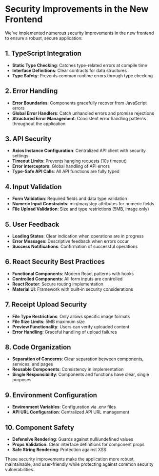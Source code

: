 # Security Improvements in the New Frontend

We've implemented numerous security improvements in the new frontend to ensure a robust, secure application:

## 1. TypeScript Integration

- **Static Type Checking**: Catches type-related errors at compile time
- **Interface Definitions**: Clear contracts for data structures
- **Type Safety**: Prevents common runtime errors through type checking

## 2. Error Handling

- **Error Boundaries**: Components gracefully recover from JavaScript errors
- **Global Error Handlers**: Catch unhandled errors and promise rejections
- **Structured Error Management**: Consistent error handling patterns throughout the application

## 3. API Security

- **Axios Instance Configuration**: Centralized API client with security settings
- **Timeout Limits**: Prevents hanging requests (10s timeout)
- **Error Interceptors**: Global handling of API errors
- **Type-Safe API Calls**: All API functions are fully typed

## 4. Input Validation

- **Form Validation**: Required fields and data type validation
- **Numeric Input Constraints**: min/max/step attributes for numeric fields
- **File Upload Validation**: Size and type restrictions (5MB, image only)

## 5. User Feedback

- **Loading States**: Clear indication when operations are in progress
- **Error Messages**: Descriptive feedback when errors occur
- **Success Notifications**: Confirmation of successful operations

## 6. React Security Best Practices

- **Functional Components**: Modern React patterns with hooks
- **Controlled Components**: All form inputs are controlled
- **React Router**: Secure routing implementation
- **Material UI**: Framework with built-in security considerations

## 7. Receipt Upload Security

- **File Type Restrictions**: Only allows specific image formats
- **File Size Limits**: 5MB maximum size
- **Preview Functionality**: Users can verify uploaded content
- **Error Handling**: Graceful handling of upload failures

## 8. Code Organization

- **Separation of Concerns**: Clear separation between components, services, and pages
- **Reusable Components**: Consistency in implementation
- **Single Responsibility**: Components and functions have clear, single purposes

## 9. Environment Configuration

- **Environment Variables**: Configuration via .env files
- **API URL Configuration**: Centralized API URL management

## 10. Component Safety

- **Defensive Rendering**: Guards against null/undefined values
- **Props Validation**: Clear interface definitions for component props
- **Safe String Rendering**: Protection against XSS

These security improvements make the application more robust, maintainable, and user-friendly while protecting against common security vulnerabilities.
